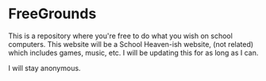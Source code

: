 # FreeGrounds

This is a repository where you're free to do what you wish on school computers. This website will be a School Heaven-ish website, (not related) which includes games, music, etc. I will be updating this for as long as I can.

I will stay anonymous.
